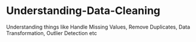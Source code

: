 # Understanding-Data-Cleaning
Understanding things like Handle Missing Values, Remove Duplicates, Data Transformation, Outlier Detection etc

